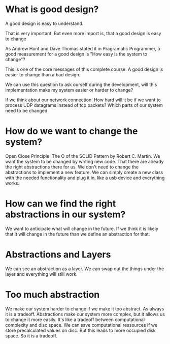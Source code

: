 # What is good design?

A good design is easy to understand. 

That is very important. But even more import is, that a good design is easy to change

As Andrew Hunt and Dave Thomas stated it in Pragramatic Programmer, a good measurement for a good design is "How easy is the system to change"?

This is one of the core messages of this complete course. A good design is easier to change than a bad design. 

We can use this question to ask ourself during the development, will this implementation make my system easier or harder to change?

If we think about our network connection. How hard will it be if we want to process UDP datagrams instead of tcp packets? Which parts of our system need to be changed

# How do we want to change the system?

Open Close Principle. The O of the SOLID Pattern by Robert C. Martin. 
We want the system to be changed by writing new code. That there are already the right abstractions there for us. 
We don't need to change the abstractions to implement a new feature. We can simply create a new class with the needed functionality and plug it in, like a usb device and everything works. 

# How can we find the right abstractions in our system?
We want to anticipate what will change in the future. If we think it is likely that it will change in the future than we define an abstraction for that. 

# Abstractions and Layers
We can see an abstraction as a layer. We can swap out the things under the layer and everything will still work. 

# Too much abstraction
We make our system harder to change if we make it too abstract. As always it is a tradeoff. Abstractions make our system more complex, but it allows us to change it more easily. It's like a tradeoff between computational complexity and disc space. We can save computational ressources if we store precalculated values on disc. But this leads to more occupied disk space. So it is a tradeoff. 
